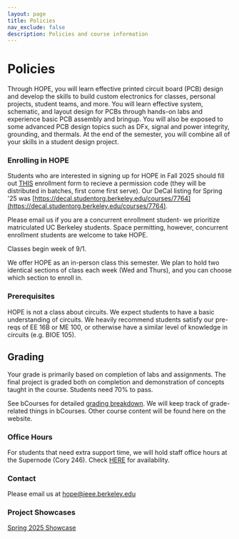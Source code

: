 ```yaml
---
layout: page
title: Policies
nav_exclude: false
description: Policies and course information
---
```


# Policies

Through HOPE, you will learn effective printed circuit board (PCB) design and develop the skills to build custom electronics for classes, personal projects, student teams, and more. You will learn effective system, schematic, and layout design for PCBs through hands-on labs and experience basic PCB assembly and bringup. You will also be exposed to some advanced PCB design topics such as DFx, signal and power integrity, grounding, and thermals. At the end of the semester, you will combine all of your skills in a student design project.

### Enrolling in HOPE

Students who are interested in signing up for HOPE in Fall 2025 should fill out [THIS](https://berkie.ee/hope-fa25-apply) enrollment form to recieve a permission code (they will be distributed in batches, first come first serve). Our DeCal listing for Spring '25 was [https://decal.studentorg.berkeley.edu/courses/7764](https://decal.studentorg.berkeley.edu/courses/7764).

Please email us if you are a concurrent enrollment student- we prioritize matriculated UC Berkeley students. Space permitting, however, concurrent enrollment students are welcome to take HOPE.

Classes begin week of 9/1.

We offer HOPE as an in-person class this semester. We plan to hold two identical sections of class each week (Wed and Thurs), and you can choose which section to enroll in.

### Prerequisites

HOPE is not a class about circuits. We expect students to have a basic understanding of circuits. We heavily recommend students satisfy our pre-reqs of EE 16B or ME 100, or otherwise have a similar level of knowledge in circuits (e.g. BIOE 105).


## Grading

Your grade is primarily based on completion of labs and assignments. The final project is graded both on completion and demonstration of concepts taught in the course. Students need 70% to pass.

See bCourses for detailed [grading breakdown](https://bcourses.berkeley.edu/courses/1549296/pages/grading-breakdown). We will keep track of grade-related things in bCourses. Other course content will be found here on the website.

### Office Hours

For students that need extra support time, we will hold staff office hours at the Supernode (Cory 246). Check [HERE](https://calendar.google.com/calendar/u/1?cid=Y19zNHVpbDdwa2d0NXZnYTRtNzAwYTVuaWRuNEBncm91cC5jYWxlbmRhci5nb29nbGUuY29t&ref=ieee.studentorg.berkeley.edu) for availability.

### Contact

Please email us at [hope@ieee.berkeley.edu](hope@ieee.berkeley.edu)

### Project Showcases

[Spring 2025 Showcase](https://sites.google.com/berkeley.edu/hope-ape-sp25-final-project/home)
